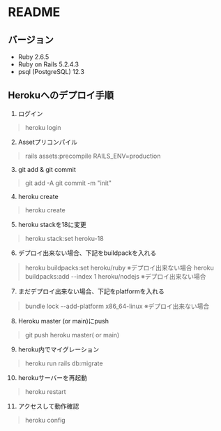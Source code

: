 # README

## **バージョン**

- Ruby 2.6.5
- Ruby on Rails 5.2.4.3
- psql (PostgreSQL) 12.3

## Herokuへのデプロイ手順

1. ログイン
>heroku login
2. Assetプリコンパイル
>rails assets:precompile RAILS_ENV=production
3. git add & git commit
>git add -A
>git commit -m "init"
4. heroku create
>heroku create
5. heroku stackを18に変更
>heroku stack:set heroku-18
6. デプロイ出来ない場合、下記をbuildpackを入れる
>heroku buildpacks:set heroku/ruby ※デプロイ出来ない場合
>heroku buildpacks:add --index 1 heroku/nodejs ※デプロイ出来ない場合
7. まだデプロイ出来ない場合、下記をplatformを入れる
>bundle lock --add-platform x86_64-linux ※デプロイ出来ない場合
8. Heroku master (or main)にpush
>git push heroku master( or main)
9. heroku内でマイグレーション
>heroku run rails db:migrate
10. herokuサーバーを再起動
>heroku restart
11. アクセスして動作確認  
>heroku config 
